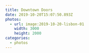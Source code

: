 ```yaml
---
title: Downtown Doors
date: 2019-10-20T15:07:50.893Z
photos:
  - url: image:2019-10-20-lisbon-01
    width: 3000
    height: 2000
categories:
  - photos
---
```


